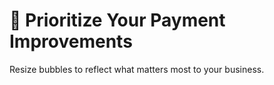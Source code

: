 # 🚀 Prioritize Your Payment Improvements

Resize bubbles to reflect what matters most to your business.
